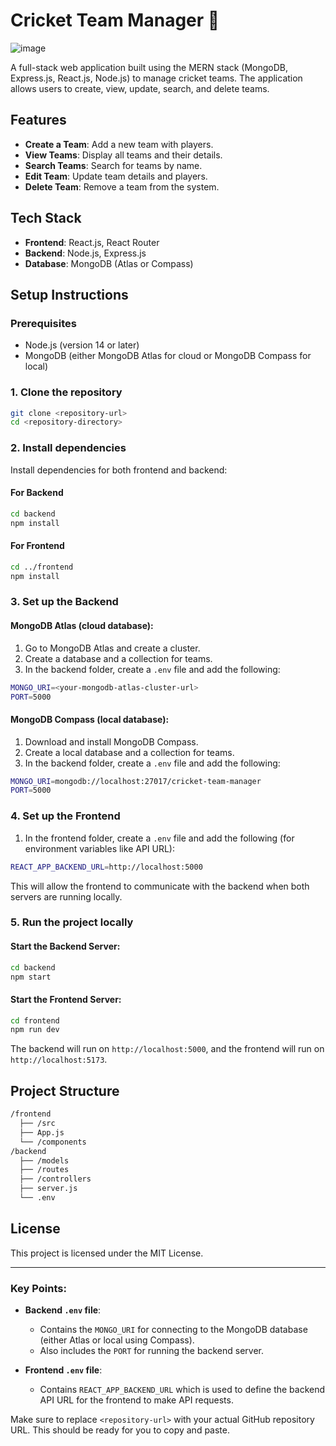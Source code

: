 
# Cricket Team Manager 🏏

![image](https://github.com/user-attachments/assets/69f777b3-857c-4a7d-8d8c-e0a29751c59a)


A full-stack web application built using the MERN stack (MongoDB, Express.js, React.js, Node.js) to manage cricket teams. The application allows users to create, view, update, search, and delete teams.

## Features
- **Create a Team**: Add a new team with players.
- **View Teams**: Display all teams and their details.
- **Search Teams**: Search for teams by name.
- **Edit Team**: Update team details and players.
- **Delete Team**: Remove a team from the system.

## Tech Stack
- **Frontend**: React.js, React Router
- **Backend**: Node.js, Express.js
- **Database**: MongoDB (Atlas or Compass)

## Setup Instructions

### Prerequisites

- Node.js (version 14 or later)
- MongoDB (either MongoDB Atlas for cloud or MongoDB Compass for local)

### 1. Clone the repository

```bash
git clone <repository-url>
cd <repository-directory>
```

### 2. Install dependencies

Install dependencies for both frontend and backend:

#### For Backend
```bash
cd backend
npm install
```

#### For Frontend
```bash
cd ../frontend
npm install
```

### 3. Set up the Backend

#### MongoDB Atlas (cloud database):
1. Go to MongoDB Atlas and create a cluster.
2. Create a database and a collection for teams.
3. In the backend folder, create a `.env` file and add the following:

```bash
MONGO_URI=<your-mongodb-atlas-cluster-url>
PORT=5000
```

#### MongoDB Compass (local database):
1. Download and install MongoDB Compass.
2. Create a local database and a collection for teams.
3. In the backend folder, create a `.env` file and add the following:

```bash
MONGO_URI=mongodb://localhost:27017/cricket-team-manager
PORT=5000
```

### 4. Set up the Frontend

1. In the frontend folder, create a `.env` file and add the following (for environment variables like API URL):

```bash
REACT_APP_BACKEND_URL=http://localhost:5000
```

This will allow the frontend to communicate with the backend when both servers are running locally.

### 5. Run the project locally

#### Start the Backend Server:
```bash
cd backend
npm start
```

#### Start the Frontend Server:
```bash
cd frontend
npm run dev
```

The backend will run on `http://localhost:5000`, and the frontend will run on `http://localhost:5173`.

## Project Structure

```bash
/frontend
  ├── /src
  ├── App.js
  └── /components
/backend
  ├── /models
  ├── /routes
  ├── /controllers
  ├── server.js
  └── .env
```

## License

This project is licensed under the MIT License.

---

### Key Points:
- **Backend `.env` file**: 
  - Contains the `MONGO_URI` for connecting to the MongoDB database (either Atlas or local using Compass).
  - Also includes the `PORT` for running the backend server.
  
- **Frontend `.env` file**: 
  - Contains `REACT_APP_BACKEND_URL` which is used to define the backend API URL for the frontend to make API requests.

Make sure to replace `<repository-url>` with your actual GitHub repository URL. This should be ready for you to copy and paste.
